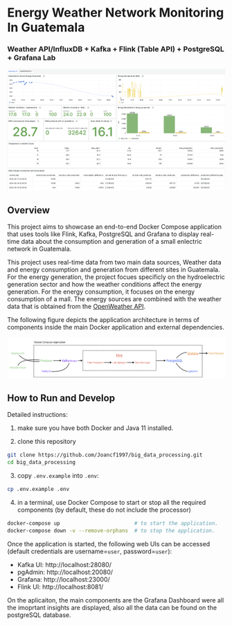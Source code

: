 # Energy Weather Network Monitoring In Guatemala
### Weather API/InfluxDB + Kafka + Flink (Table API) + PostgreSQL + Grafana Lab

![Screenshot of the application frontend](Dashboard_General.png)

## Overview

This project aims to showcase an end-to-end Docker Compose application that uses tools like Flink, Kafka, PostgreSQL and Grafana to display real-time data about the consumption and generation of a small enlectric network in Guatemala.

This project uses real-time data from two main data sources, Weather data and energy consumption and generation from different sites in Guatemala. For the energy generation, the project focues specificly on the hydroelectric generation sector and how the weather conditions affect the energy generation. For the energy consumption, it focuses on the energy consumption of a mall. The energy sources are combined with the weather data that is obtained from the [OpenWeather API](https://openweathermap.org/api). 



The following figure depicts the application architecture in terms of components inside the main Docker application and external dependencies.

![Screenshot of the application frontend](Architecture.png)


## How to Run and Develop


Detailed instructions:

1. make sure you have both Docker and Java 11 installed.

2. clone this repository 
  ```bash
  git clone https://github.com/Joancf1997/big_data_processing.git
  cd big_data_processing
  ```


3. copy `.env.example` into `.env`:
  ```bash
  cp .env.example .env
  ```

4. in a terminal, use Docker Compose to start or stop all the required components (by default, these do not include the processor)
  ```bash
  docker-compose up                        # to start the application.
  docker-compose down -v --remove-orphans  # to stop the application.
  ```

Once the application is started, the following web UIs can be accessed (default credentials are username=`user`, password=`user`):

- Kafka UI: http://localhost:28080/
- pgAdmin:  http://localhost:20080/
- Grafana:  http://localhost:23000/
- Flink UI: http://localhost:8081/ 

On the aplicaiton, the main components are the Grafana Dashboard were all the imoprtant insights are displayed, also all the data can be found on the postgreSQL database.